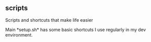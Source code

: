 ## scripts
Scripts and shortcuts that make life easier

<p>Main *setup.sh* has some basic shortcuts I use regularly in my dev environment.<p/>
